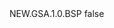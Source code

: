 <?xml version="1.0" encoding="UTF-8"?>
<CustomMetadata xmlns="http://soap.sforce.com/2006/04/metadata">
    <label>NEW.GSA.1.0.BSP</label>
    <protected>false</protected>
</CustomMetadata>
